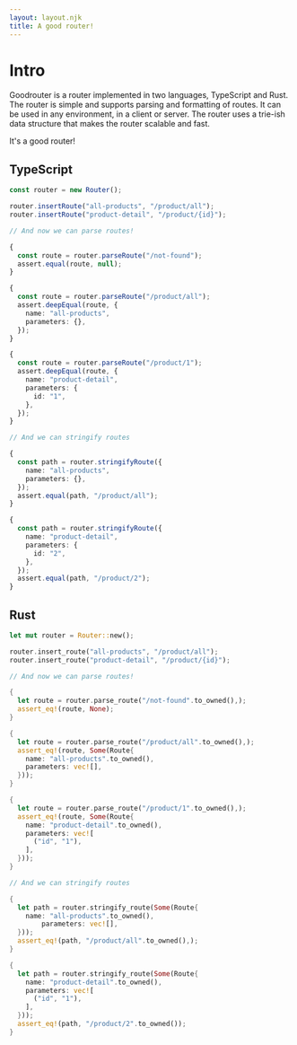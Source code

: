 ```yaml
---
layout: layout.njk
title: A good router!
---
```


# Intro

Goodrouter is a router implemented in two languages, TypeScript and Rust. The router is simple and supports parsing and formatting of routes. It can be used in any environment, in a client or server. The router uses a trie-ish data structure that makes the router scalable and fast.

It's a good router!

## TypeScript

```typescript
const router = new Router();

router.insertRoute("all-products", "/product/all");
router.insertRoute("product-detail", "/product/{id}");

// And now we can parse routes!

{
  const route = router.parseRoute("/not-found");
  assert.equal(route, null);
}

{
  const route = router.parseRoute("/product/all");
  assert.deepEqual(route, {
    name: "all-products",
    parameters: {},
  });
}

{
  const route = router.parseRoute("/product/1");
  assert.deepEqual(route, {
    name: "product-detail",
    parameters: {
      id: "1",
    },
  });
}

// And we can stringify routes

{
  const path = router.stringifyRoute({
    name: "all-products",
    parameters: {},
  });
  assert.equal(path, "/product/all");
}

{
  const path = router.stringifyRoute({
    name: "product-detail",
    parameters: {
      id: "2",
    },
  });
  assert.equal(path, "/product/2");
}
```

## Rust

```rust
let mut router = Router::new();

router.insert_route("all-products", "/product/all");
router.insert_route("product-detail", "/product/{id}");

// And now we can parse routes!

{
  let route = router.parse_route("/not-found".to_owned(),);
  assert_eq!(route, None);
}

{
  let route = router.parse_route("/product/all".to_owned(),);
  assert_eq!(route, Some(Route{
    name: "all-products".to_owned(),
    parameters: vec![],
  }));
}

{
  let route = router.parse_route("/product/1".to_owned(),);
  assert_eq!(route, Some(Route{
    name: "product-detail".to_owned(),
    parameters: vec![
      ("id", "1"),
    ],
  }));
}

// And we can stringify routes

{
  let path = router.stringify_route(Some(Route{
    name: "all-products".to_owned(),
        parameters: vec![],
  }));
  assert_eq!(path, "/product/all".to_owned(),);
}

{
  let path = router.stringify_route(Some(Route{
    name: "product-detail".to_owned(),
    parameters: vec![
      ("id", "1"),
    ],
  }));
  assert_eq!(path, "/product/2".to_owned());
}
```
